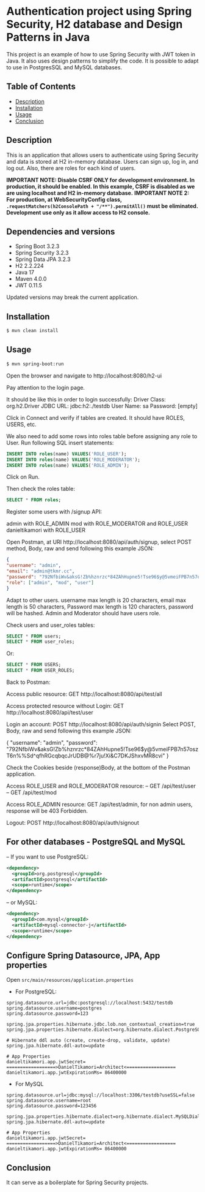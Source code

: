 <!--
  ~ Copyright (c) 2024 Daniel I. Tikamori. All rights reserved.
  -->

# Authentication project using Spring Security, H2 database and Design Patterns in Java

This project is an example of how to use Spring Security with JWT token in Java. It also uses design patterns to simplify the code.
It is possible to adapt to use in PostgresSQL and MySQL databases.

## Table of Contents

- [Description](#description)
- [Installation](#installation)
- [Usage](#usage)
- [Conclusion](#conclusion)

## Description

This is an application that allows users to authenticate using Spring Security and data is stored at H2 in-memory database. Users can sign up, log in, and log out. Also, there are roles for each kind of users.

**IMPORTANT NOTE: Disable CSRF ONLY for development environment. In production, it should be enabled. In this example, CSRF is disabled as we are using localhost and H2 in-memory database.**
**IMPORTANT NOTE 2: For production, at WebSecurityConfig class,  `.requestMatchers(h2ConsolePath + "/**").permitAll()` must be eliminated. Development use only as it allow access to H2 console.**


## Dependencies and versions

- Spring Boot 3.2.3
- Spring Security 3.2.3
- Spring Data JPA 3.2.3
- H2 2.2.224
- Java 17
- Maven 4.0.0
- JWT 0.11.5

Updated versions may break the current application.

## Installation

```bash
$ mvn clean install
```

## Usage

```bash
$ mvn spring-boot:run
```

Open the browser and navigate to http://localhost:8080/h2-ui

Pay attention to the login page.

It should be like this in order to login successfully:
Driver Class: org.h2.Driver
JDBC URL: jdbc:h2:./testdb
User Name: sa
Password: [empty]

Click in Connect and verify if tables are created. It should have ROLES, USERS, etc.

We also need to add some rows into roles table before assigning any role to User.
Run following SQL insert statements:

```sql
INSERT INTO roles(name) VALUES('ROLE_USER');
INSERT INTO roles(name) VALUES('ROLE_MODERATOR');
INSERT INTO roles(name) VALUES('ROLE_ADMIN');
```
Click on Run.

Then check the roles table:
```sql
SELECT * FROM roles;
```

Register some users with /signup API:

admin with ROLE_ADMIN
mod with ROLE_MODERATOR and ROLE_USER
danieltikamori with ROLE_USER

Open Postman, at URI http://localhost:8080/api/auth/signup, select POST method, Body, raw and send following this example JSON:

```json
{
"username": "admin",
"email": "admin@tkmr.cc",
"password": "792NfbiWv&aksG!Zb%hznrzc*84ZAhHupne5!Tse96$y@5vmeiFPB7n57oszT6n%%Sd^qfhRGcqbqcJrUDB@%r7ju!Xi&C7DKJShxvMR8cvi",
"role": ["admin", "mod", "user"]
}
```

Adapt to other users. username max length is 20 characters, email max length is 50 characters, Password max length is 120 characters, password will be hashed.
Admin and Moderator should have users role.

Check users and user_roles tables:

```sql
SELECT * FROM users;
SELECT * FROM user_roles;
```

Or:

```sql
SELECT * FROM USERS;
SELECT * FROM USER_ROLES;
```

Back to Postman:

Access public resource: GET http://localhost:8080/api/test/all

Access protected resource without Login: GET http://localhost:8080/api/test/user

Login an account: POST http://localhost:8080/api/auth/signin Select POST, Body, raw and send following this example JSON:

{
"username": "admin",
"password": "792NfbiWv&aksG!Zb%hznrzc*84ZAhHupne5!Tse96$y@5vmeiFPB7n57oszT6n%%Sd^qfhRGcqbqcJrUDB@%r7ju!Xi&C7DKJShxvMR8cvi"
}

Check the Cookies beside (response)Body, at the bottom of the Postman application.

Access ROLE_USER and ROLE_MODERATOR resource:
– GET /api/test/user
– GET /api/test/mod

Access ROLE_ADMIN resource: GET /api/test/admin, for non admin users, response will be 403 Forbidden.

Logout: POST http://localhost:8080/api/auth/signout

## For other databases - PostgreSQL and MySQL

– If you want to use PostgreSQL:
```xml
<dependency>
  <groupId>org.postgresql</groupId>
  <artifactId>postgresql</artifactId>
  <scope>runtime</scope>
</dependency>
```
– or MySQL:
```xml
<dependency>
  <groupId>com.mysql</groupId>
  <artifactId>mysql-connector-j</artifactId>
  <scope>runtime</scope>
</dependency>
```
## Configure Spring Datasource, JPA, App properties

Open `src/main/resources/application.properties`

- For PostgreSQL:

```
spring.datasource.url=jdbc:postgresql://localhost:5432/testdb
spring.datasource.username=postgres
spring.datasource.password=123

spring.jpa.properties.hibernate.jdbc.lob.non_contextual_creation=true
spring.jpa.properties.hibernate.dialect=org.hibernate.dialect.PostgreSQLDialect

# Hibernate ddl auto (create, create-drop, validate, update)
spring.jpa.hibernate.ddl-auto=update

# App Properties
danieltikamori.app.jwtSecret= ==================>DanielTikamori=Architect<==================
danieltikamori.app.jwtExpirationMs= 86400000
```
- For MySQL
```
spring.datasource.url=jdbc:mysql://localhost:3306/testdb?useSSL=false
spring.datasource.username=root
spring.datasource.password=123456

spring.jpa.properties.hibernate.dialect=org.hibernate.dialect.MySQLDialect
spring.jpa.hibernate.ddl-auto=update

# App Properties
danieltikamori.app.jwtSecret= ==================>DanielTikamori=Architect<==================
danieltikamori.app.jwtExpirationMs= 86400000
```

## Conclusion

It can serve as a boilerplate for Spring Security projects.